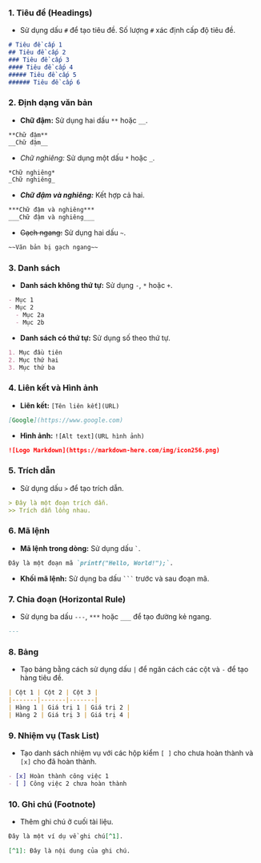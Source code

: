 ### 1. Tiêu đề (Headings)
- Sử dụng dấu `#` để tạo tiêu đề. Số lượng `#` xác định cấp độ tiêu đề.

```markdown
# Tiêu đề cấp 1
## Tiêu đề cấp 2
### Tiêu đề cấp 3
#### Tiêu đề cấp 4
##### Tiêu đề cấp 5
###### Tiêu đề cấp 6
```

### 2. Định dạng văn bản
- **Chữ đậm:** Sử dụng hai dấu `**` hoặc `__`.

```markdown
**Chữ đậm**
__Chữ đậm__
```

- *Chữ nghiêng:* Sử dụng một dấu `*` hoặc `_`.

```markdown
*Chữ nghiêng*
_Chữ nghiêng_
```

- ***Chữ đậm và nghiêng:*** Kết hợp cả hai.

```markdown
***Chữ đậm và nghiêng***
___Chữ đậm và nghiêng___
```

- ~~Gạch ngang:~~ Sử dụng hai dấu `~`.

```markdown
~~Văn bản bị gạch ngang~~
```

### 3. Danh sách
- **Danh sách không thứ tự:** Sử dụng `-`, `*` hoặc `+`.

```markdown
- Mục 1
- Mục 2
  - Mục 2a
  - Mục 2b
```

- **Danh sách có thứ tự:** Sử dụng số theo thứ tự.

```markdown
1. Mục đầu tiên
2. Mục thứ hai
3. Mục thứ ba
```

### 4. Liên kết và Hình ảnh
- **Liên kết:** `[Tên liên kết](URL)`

```markdown
[Google](https://www.google.com)
```

- **Hình ảnh:** `![Alt text](URL hình ảnh)`

```markdown
![Logo Markdown](https://markdown-here.com/img/icon256.png)
```

### 5. Trích dẫn
- Sử dụng dấu `>` để tạo trích dẫn.

```markdown
> Đây là một đoạn trích dẫn.
>> Trích dẫn lồng nhau.
```

### 6. Mã lệnh
- **Mã lệnh trong dòng:** Sử dụng dấu `` ` ``.

```markdown
Đây là một đoạn mã `printf("Hello, World!");`.
```

- **Khối mã lệnh:** Sử dụng ba dấu `` ``` `` trước và sau đoạn mã.

### 7. Chia đoạn (Horizontal Rule)
- Sử dụng ba dấu `---`, `***` hoặc `___` để tạo đường kẻ ngang.

```markdown
---
```

### 8. Bảng
- Tạo bảng bằng cách sử dụng dấu `|` để ngăn cách các cột và `-` để tạo hàng tiêu đề.

```markdown
| Cột 1 | Cột 2 | Cột 3 |
|-------|-------|-------|
| Hàng 1 | Giá trị 1 | Giá trị 2 |
| Hàng 2 | Giá trị 3 | Giá trị 4 |
```

### 9. Nhiệm vụ (Task List)
- Tạo danh sách nhiệm vụ với các hộp kiểm `[ ]` cho chưa hoàn thành và `[x]` cho đã hoàn thành.

```markdown
- [x] Hoàn thành công việc 1
- [ ] Công việc 2 chưa hoàn thành
```

### 10. Ghi chú (Footnote)
- Thêm ghi chú ở cuối tài liệu.

```markdown
Đây là một ví dụ về ghi chú[^1].

[^1]: Đây là nội dung của ghi chú.
```
